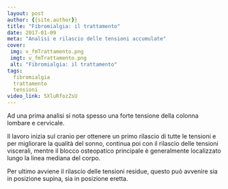 ```yaml
---
layout: post
author: {{site.author}}
title: "Fibromialgia: il trattamento"
date: 2017-01-09
meta: "Analisi e rilascio delle tensioni accumulate"
cover:
 img: v_fmTrattamento.png
 imgt: v_fmTrattamento.png
 alt: "Fibromialgia: il trattamento"
tags:
  fibromialgia
  trattamento
  tensioni
video_link: 5XluRfozZsU
---
```

Ad una prima analisi si nota spesso una forte tensione della colonna lombare e cervicale.

Il lavoro inizia sul cranio per ottenere un primo rilascio di tutte le tensioni e per migliorare la qualità del sonno, continua poi con il rilascio delle tensioni viscerali, mentre il blocco osteopatico principale è generalmente localizzato lungo la linea mediana del corpo.

Per ultimo avviene il rilascio delle tensioni residue, questo può avvenire sia in posizione supina, sia in posizione eretta.
